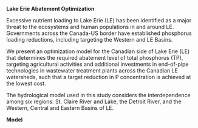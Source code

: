 **Lake Erie Abatement Optimization**

Excessive nutrient loading to Lake Erie (LE) has been identified as a major threat to the ecosystems and human populations in and around LE. Governments across the Canada-US border have established phosphorus loading reductions, including targeting the Western and LE Basins.

We present an optimization model for the Canadian side of Lake Erie (LE) that determines the required abatement level of total phosphorus (TP), targeting agricultural activities and additional investments in end-of-pipe technologies in wastewater treatment plants across the Canadian LE watersheds, such that a target reduction in P concentration is achieved at the lowest cost.

The hydrological model used in this study considers the interdependence among six regions: St. Claire River and Lake, the Detroit River, and the Western, Central and Eastern Basins of LE.

**Model**


